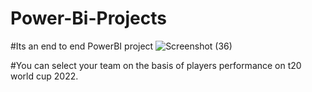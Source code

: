 # Power-Bi-Projects
#Its an end to end PowerBI project
![Screenshot (36)](https://user-images.githubusercontent.com/100190385/215247962-c7ae438e-43bf-4158-b56a-975ea4ce8323.png)

#You can select your team on the basis of players performance on t20 world cup 2022.
